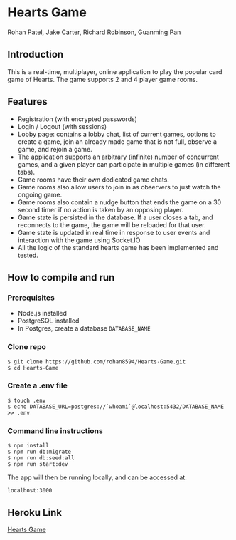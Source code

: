 # Hearts Game

Rohan Patel, Jake Carter, Richard Robinson, Guanming Pan

## Introduction

This is a real-time, multiplayer, online application to play the popular card game of Hearts. The game supports 2 and 4 player game rooms.

## Features

- Registration (with encrypted passwords)
- Login / Logout (with sessions)
- Lobby page: contains a lobby chat, list of current games, options to create a game, join an already made game that is not full, observe a game, and rejoin a game.
- The application supports an arbitrary (infinite) number of concurrent games, and a given player can participate in multiple games (in different tabs).
- Game rooms have their own dedicated game chats.
- Game rooms also allow users to join in as observers to just watch the ongoing game.
- Game rooms also contain a nudge button that ends the game on a 30 second timer if no action is taken by an opposing player.
- Game state is persisted in the database. If a user closes a tab, and reconnects to the game, the game will be reloaded for that user.
- Game state is updated in real time in response to user events and interaction with the game using Socket.IO
- All the logic of the standard hearts game has been implemented and tested.

## How to compile and run

### Prerequisites

- Node.js installed
- PostgreSQL installed
- In Postgres, create a database `DATABASE_NAME`

### Clone repo

```
$ git clone https://github.com/rohan8594/Hearts-Game.git
$ cd Hearts-Game
```

### Create a .env file

```
$ touch .env
$ echo DATABASE_URL=postgres://`whoami`@localhost:5432/DATABASE_NAME >> .env
```

### Command line instructions

```
$ npm install
$ npm run db:migrate
$ npm run db:seed:all
$ npm run start:dev
```

The app will then be running locally, and can be accessed at:

`localhost:3000`

## Heroku Link

[Hearts Game](https://hearts-game.herokuapp.com/)

